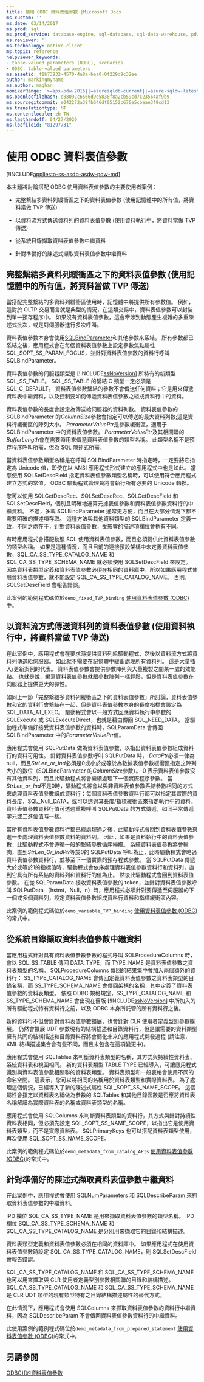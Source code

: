 ```yaml
---
title: 使用 ODBC 資料表值參數 |Microsoft Docs
ms.custom: ''
ms.date: 03/14/2017
ms.prod: sql
ms.prod_service: database-engine, sql-database, sql-data-warehouse, pdw
ms.reviewer: ''
ms.technology: native-client
ms.topic: reference
helpviewer_keywords:
- table-valued parameters (ODBC), scenarios
- ODBC, table-valued parameters
ms.assetid: f1b73932-4570-4a8a-baa0-0f229d9c32ee
author: markingmyname
ms.author: maghan
monikerRange: '>=aps-pdw-2016||=azuresqldb-current||=azure-sqldw-latest||>=sql-server-2016||=sqlallproducts-allversions||>=sql-server-linux-2017||=azuresqldb-mi-current'
ms.openlocfilehash: e88092c6566d9e5838f8a2cb59cd7c23564af9b9
ms.sourcegitcommit: e042272a38fb646df05152c676e5cbeae3f9cd13
ms.translationtype: MT
ms.contentlocale: zh-TW
ms.lasthandoff: 04/27/2020
ms.locfileid: "81297731"
---
```

# <a name="uses-of-odbc-table-valued-parameters"></a>使用 ODBC 資料表值參數
[!INCLUDE[appliesto-ss-asdb-asdw-pdw-md](../../includes/appliesto-ss-asdb-asdw-pdw-md.md)]

  本主題將討論搭配 ODBC 使用資料表值參數的主要使用者案例：  
  
-   完整繫結多資料列緩衝區之下的資料表值參數 (使用記憶體中的所有值，將資料當做 TVP 傳送)  
  
-   以資料流方式傳送資料列的資料表值參數 (使用資料執行中，將資料當做 TVP 傳送)  
  
-   從系統目錄擷取資料表值參數中繼資料  
  
-   針對準備好的陳述式擷取資料表值參數中繼資料  
  
## <a name="table-valued-parameter-with-fully-bound-multirow-buffers-send-data-as-a-tvp-with-all-values-in-memory"></a>完整繫結多資料列緩衝區之下的資料表值參數 (使用記憶體中的所有值，將資料當做 TVP 傳送)  
 當搭配完整繫結的多資料列緩衝區使用時，記憶體中將提供所有參數值。 例如，這對於 OLTP 交易而言就是典型的情況，在這類交易中，資料表值參數可以封裝到單一預存程序中。 如果沒有資料表值參數，這會牽涉到動態產生複雜的多重陳述式批次，或是對伺服器進行多次呼叫。  
  
 資料表值參數本身會使用[SQLBindParameter](https://go.microsoft.com/fwlink/?LinkId=59328)和其他參數來系結。 所有參數都已系結之後，應用程式會在每個資料表值參數上設定參數焦點屬性 SQL_SOPT_SS_PARAM_FOCUS，並針對資料表值參數的資料行呼叫 SQLBindParameter。  
  
 資料表值參數的伺服器類型是 [!INCLUDE[ssNoVersion](../../includes/ssnoversion-md.md)] 所特有的新類型 SQL_SS_TABLE。 SQL_SS_TABLE 的繫結 C 類型一定必須是 SQL_C_DEFAULT。 資料表值參數繫結的參數不會傳送任何資料；它是用來傳遞資料表中繼資料，以及控制要如何傳遞資料表值參數之組成資料行中的資料。  
  
 資料表值參數的長度會設定為傳送給伺服器的資料列數。 資料表值參數的 SQLBindParameter 的*ColumnSize*參數會指定可以傳送的最大資料列數;這是資料行緩衝區的陣列大小。 *ParameterValuePtr*是參數緩衝區，適用于 SQLBindParameter 中的資料表值參數。 *ParameterValuePtr*及其相關聯的*BufferLength*會在需要時用來傳遞資料表值參數的類型名稱。 此類型名稱不是預存程序呼叫所需，但為 SQL 陳述式所需。  
  
 當資料表值參數類型名稱是在呼叫 SQLBindParameter 時指定時，一定要將它指定為 Unicode 值，即使在以 ANSI 應用程式形式建立的應用程式中也是如此。 當您使用 SQLSetDescField 指定資料表值參數類型名稱時，可以使用符合應用程式建立方式的常值。 ODBC 驅動程式管理員將會執行所有必要的 Unicode 轉換。  
  
 您可以使用 SQLGetDescRec、SQLSetDescRec、SQLGetDescField 和 SQLSetDescField，個別且明確地運算元據表值參數和資料表值參數資料行的中繼資料。 不過，多載 SQLBindParameter 通常更方便，而且在大部分情況下都不需要明確的描述項存取。 這種方法與其他資料類型的 SQLBindParameter 定義一致，不同之處在于，針對資料表值參數，受影響的描述項欄位會稍有不同。  
  
 有時應用程式會搭配動態 SQL 使用資料表值參數，而且必須提供此資料表值參數的類型名稱。 如果是這種情況，而且目前的連接預設架構中未定義資料表值參數，SQL_CA_SS_TYPE_CATALOG_NAME 和 SQL_CA_SS_TYPE_SCHEMA_NAME 就必須使用 SQLSetDescField 來設定。 因為資料表類型定義和資料表值參數必須在相同的資料庫中，所以如果應用程式使用資料表值參數，就不能設定 SQL_CA_SS_TYPE_CATALOG_NAME。 否則，SQLSetDescField 會報告錯誤。  
  
 此案例的範例程式碼位於`demo_fixed_TVP_binding` [使用資料表值參數 &#40;ODBC&#41;](../../relational-databases/native-client-odbc-how-to/use-table-valued-parameters-odbc.md)中。  
  
## <a name="table-valued-parameter-with-row-streaming-send-data-as-a-tvp-using-data-at-execution"></a>以資料流方式傳送資料列的資料表值參數 (使用資料執行中，將資料當做 TVP 傳送)  
 在此案例中，應用程式會在要求時提供資料列給驅動程式，然後以資料流方式將資料列傳送給伺服器。 如此就不需要在記憶體中緩衝處理所有資料列。 這是大量插入/更新案例的代表。 資料表值參數會提供參數陣列與大量複製之間某一處的效能點。 也就是說，編寫資料表值參數就跟參數陣列一樣輕鬆，但是資料表值參數在伺服器上提供更大的彈性。  
  
 如同上一節「完整繫結多資料列緩衝區之下的資料表值參數」所討論，資料表值參數和它的資料行會繫結在一起，但是資料表值參數本身的長度指標會設定為 SQL_DATA_AT_EXEC。 驅動程式會以一般方式回應資料執行中參數的 SQLExecute 或 SQLExecuteDirect，也就是藉由傳回 SQL_NEED_DATA。 當驅動程式準備好接受資料表值參數的資料時，SQLParamData 會傳回 SQLBindParameter 中的*ParameterValuePtr*值。  
  
 應用程式會使用 SQLPutData 做為資料表值參數，以指出資料表值參數組成資料行的資料可用性。 針對資料表值參數呼叫 SQLPutData 時， *DataPtr*必須一律為 null，而且*StrLen_or_Ind*必須是0或小於或等於為數據表值參數緩衝區指定之陣列大小的數位（SQLBindParameter 的*ColumnSize*參數）。 0 表示資料表值參數沒有其他資料列，而且此驅動程式將會繼續處理下一個實際程序參數。 當*StrLen_or_Ind*不是0時，驅動程式將會以與非資料表值參數系結參數相同的方式來處理資料表值參數組成資料行：每個資料表值參數資料行都可以指定其實際的資料長度，SQL_Null_DATA，或可以透過其長度/指標緩衝區來指定執行中的資料。 資料表值參數資料行值可透過重複呼叫 SQLPutData 的方式傳遞，如同平常傳遞字元或二進位值時一樣。  
  
 當所有資料表值參數資料行都已經處理過之後，此驅動程式會回到資料表值參數來進一步處理資料表值參數資料的資料列。 因此，如果是資料執行中的資料表值參數，此驅動程式不會遵循一般的繫結參數循序掃描。 系結資料表值參數將會輪詢，直到*StrLen_Or_IndPtr*等於0的 SQLPutData 呼叫為止，此時驅動程式會略過資料表值參數資料行，並移至下一個實際的預存程式參數。  當 SQLPutData 傳遞大於或等於1的指標值時，驅動程式會依序處理資料表值參數資料行和資料列，直到它具有所有系結的資料列和資料行的值為止。 然後此驅動程式會回到資料表值參數。 在從 SQLParamData 接收資料表值參數的 token，並針對資料表值參數呼叫 SQLPutData （hstmt，Null，n）時，應用程式必須針對要傳遞至伺服器的下一個或多個資料列，設定資料表值參數組成資料行資料和指標緩衝區內容。  
  
 此案例的範例程式碼位於`demo_variable_TVP_binding` [使用資料表值參數 &#40;ODBC&#41;](../../relational-databases/native-client-odbc-how-to/use-table-valued-parameters-odbc.md)的常式中。  
  
## <a name="retrieving-table-valued-parameter-metadata-from-the-system-catalog"></a>從系統目錄擷取資料表值參數中繼資料  
 當應用程式針對具有資料表值參數參數的程式呼叫 SQLProcedureColumns 時，會以 SQL_SS_TABLE 傳回 DATA_TYPE，而 TYPE_NAME 是資料表值參數之資料表類型的名稱。 SQLProcedureColumns 傳回的結果集中會加入兩個額外的資料行： SS_TYPE_CATALOG_NAME 會傳回定義資料表值參數之資料表類型的目錄名稱，而 SS_TYPE_SCHEMA_NAME 會傳回架構的名稱，其中定義了資料表值參數的資料表類型。 依照 ODBC 規格規定，SS_TYPE_CATALOG_NAME 和 SS_TYPE_SCHEMA_NAME 會出現在舊版 [!INCLUDE[ssNoVersion](../../includes/ssnoversion-md.md)] 中所加入的所有驅動程式特有資料行之前，以及 ODBC 本身所託管的所有資料行之後。  
  
 新的資料行不但會針對資料表值參數擴展，也會針對 CLR 使用者定義型別參數擴展。 仍然會擴展 UDT 參數現有的結構描述和目錄資料行，但是讓需要的資料類型擁有共同的結構描述和目錄資料行將會簡化未來的應用程式開發過程  (請注意，XML 結構描述集合會有些不同，而且未包含在這項變更中)。  
  
 應用程式會使用 SQLTables 來判斷資料表類型的名稱，其方式與持續性資料表、系統資料表和視圖相同。 新的資料表類型 TABLE TYPE 已經導入，可讓應用程式識別與資料表值參數相關聯的資料表類型。 資料表類型和一般表格會使用不同的命名空間。 這表示，您可以將相同的名稱用於資料表類型和實際資料表。 為了處理這個情況，已經導入了新的陳述式屬性 SQL_SOPT_SS_NAME_SCOPE。 這個屬性會指定以資料表名稱做為參數的 SQLTables 和其他目錄函數是否應將資料表名稱解讀為實際資料表的名稱或資料表類型的名稱。  
  
 應用程式會使用 SQLColumns 來判斷資料表類型的資料行，其方式與針對持續性資料表相同，但必須先設定 SQL_SOPT_SS_NAME_SCOPE，以指出它是使用資料表類型，而不是實際資料表。 SQLPrimaryKeys 也可以搭配資料表類型使用，再次使用 SQL_SOPT_SS_NAME_SCOPE。  
  
 此案例的範例程式碼位於`demo_metadata_from_catalog_APIs` [使用資料表值參數 &#40;ODBC&#41;](../../relational-databases/native-client-odbc-how-to/use-table-valued-parameters-odbc.md)的常式中。  
  
## <a name="retrieving-table-valued-parameter-metadata-for-a-prepared-statement"></a>針對準備好的陳述式擷取資料表值參數中繼資料  
 在此案例中，應用程式會使用 SQLNumParameters 和 SQLDescribeParam 來抓取資料表值參數的中繼資料。  
  
 IPD 欄位 SQL_CA_SS_TYPE_NAME 是用來擷取資料表值參數的類型名稱。 IPD 欄位 SQL_CA_SS_TYPE_SCHEMA_NAME 和 SQL_CA_SS_TYPE_CATALOG_NAME 是分別用來擷取它的目錄和結構描述。  
  
 資料表類型定義和資料表值參數必須在相同的資料庫中。 如果應用程式在使用資料表值參數時設定 SQL_CA_SS_TYPE_CATALOG_NAME，則 SQLSetDescField 會報告錯誤。  
  
 SQL_CA_SS_TYPE_CATALOG_NAME 和 SQL_CA_SS_TYPE_SCHEMA_NAME 也可以用來擷取與 CLR 使用者定義型別參數相關聯的目錄和結構描述。 SQL_CA_SS_TYPE_CATALOG_NAME 和 SQL_CA_SS_TYPE_SCHEMA_NAME 是 CLR UDT 類型的現有類型特有之目錄結構描述屬性的替代方式。  
  
 在此情況下，應用程式會使用 SQLColumns 來抓取資料表值參數的資料行中繼資料，因為 SQLDescribeParam 不會傳回資料表值參數資料行的中繼資料。  
  
 此使用案例的範例程式碼位於`demo_metadata_from_prepared_statement` [使用資料表值參數 &#40;ODBC&#41;](../../relational-databases/native-client-odbc-how-to/use-table-valued-parameters-odbc.md)的常式中。  
  
## <a name="see-also"></a>另請參閱  
 [ODBC&#41;&#40;的資料表值參數](../../relational-databases/native-client-odbc-table-valued-parameters/table-valued-parameters-odbc.md)  
  
  
